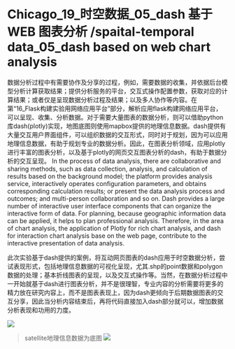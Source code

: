 # Chicago_19_时空数据_05_dash 基于WEB 图表分析 /spaital-temporal data_05_dash based on web chart analysis
数据分析过程中有需要协作及分享的过程，例如，需要数据的收集，并依据后台模型分析计算获取结果；提供分析服务的平台，交互式操作配置参数，获取对应的计算结果；或者仅是呈现数据分析过程及结果；以及多人协作等内容。在第“16_Flask构建实验用网络应用平台”部分，解析应用flask构建网络应用平台，可以呈现、收集、分析数据。对于需要大量图表的数据分析，则可以借助python库dash(plotly)实现，地图底图则使用mapbox提供的地理信息数据。dash提供有大量交互用户界面组件，可以组织数据的交互形式，同时对于规划，因为可以应用地理信息数据，有助于规划专业的数据分析。因此，在图表分析领域，应用plotly进行丰富的图表分析，以及基于plotly的网页交互图表分析的dash，有助于数据分析的交互呈现。
In the process of data analysis, there are collaborative and sharing methods, such as data collection, analysis, and calculation of results based on the background model; the platform provides analysis service, interactively operates configuration parameters, and obtains corresponding calculation results; or present the data analysis process and outcomes; and multi-person collaboration and so on. Dash provides a large number of interactive user interface components that can organize the interactive form of data. For planning, because geographic information data can be applied, it helps to plan professional analysis. Therefore, in the area of chart analysis, the application of Plotly for rich chart analysis, and dash for interaction chart analysis base on the web page, contribute to the interactive presentation of data analysis.


此次实验基于dash提供的案例，将互动网页图表的dash应用于时空数据分析，尝试表现形式，包括地理信息数据的可视化呈现，尤其.shp的point数据和polygon数据的处理；基本折线图表的呈现，以及交互式操作等。当然，在数据分析过程中一开始就基于dash进行图表分析，并不是很理智，专业内容的分析需要将更多的精力放在研究内容上，而不是图表表现上，因为dash更倾向于后期数据图表的交互分享，因此当分析内容结束后，再将代码直接加入dash部分就可以，增加数据分析表现和功用的力度。

![](https://github.com/richieBao/python-urbanPlanning/blob/master/images/49_01.jpg)
> satellite地理信息数据为底图
![](https://github.com/richieBao/python-urbanPlanning/blob/master/images/49_02.jpg)
